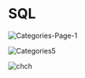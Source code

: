 # SQL
![Categories-Page-1](https://github.com/TrickAndTrack/SQL/assets/73180409/159d842c-0842-4ac9-86d0-60b079be0d25)


![Categories5](https://github.com/TrickAndTrack/SQL/assets/73180409/3e526c23-6e0f-4827-b1ff-30a294732bb5)


![chch](https://github.com/TrickAndTrack/SQL/assets/73180409/8abab348-69bd-4410-8065-e0096580d62e)
